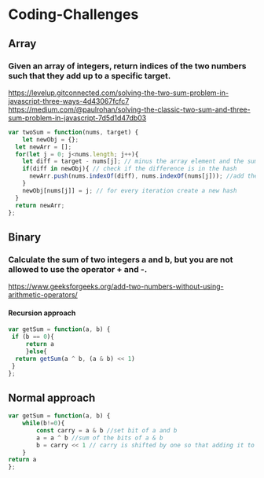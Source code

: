# Coding-Challenges
## Array
### Given an array of integers, return indices of the two numbers such that they add up to a specific target.
https://levelup.gitconnected.com/solving-the-two-sum-problem-in-javascript-three-ways-4d43067fcfc7
https://medium.com/@paulrohan/solving-the-classic-two-sum-and-three-sum-problem-in-javascript-7d5d1d47db03
`````javascript
var twoSum = function(nums, target) {
    let newObj = {};
  let newArr = [];
  for(let j = 0; j<nums.length; j++){
    let diff = target - nums[j]; // minus the array element and the sum
    if(diff in newObj){ // check if the difference is in the hash
      newArr.push(nums.indexOf(diff), nums.indexOf(nums[j])); //add the array element and the diff into a new array
    }
    newObj[nums[j]] = j; // for every iteration create a new hash
  }
  return newArr;
};
`````

## Binary 
### Calculate the sum of two integers a and b, but you are not allowed to use the operator + and -.
https://www.geeksforgeeks.org/add-two-numbers-without-using-arithmetic-operators/
#### Recursion approach
````javascript
var getSum = function(a, b) {
 if (b == 0){
     return a 
     }else{
  return getSum(a ^ b, (a & b) << 1)   
 }
};
````
## Normal approach
````javascript
var getSum = function(a, b) {
    while(b!=0){
        const carry = a & b //set bit of a and b
        a = a ^ b //sum of the bits of a & b
        b = carry << 1 // carry is shifted by one so that adding it to a gives the required sum
    }
return a
};
`````

